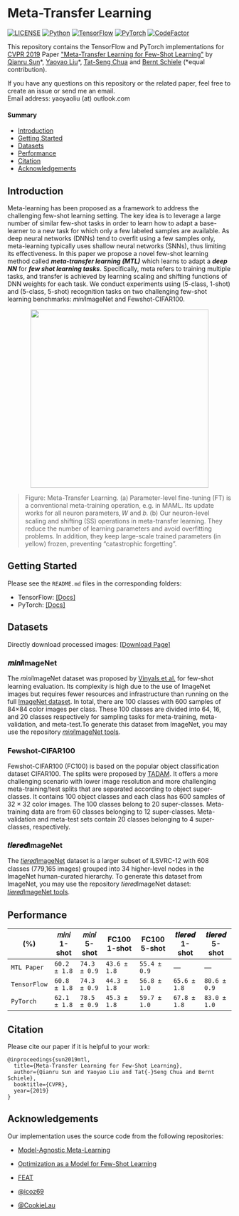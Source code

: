 # Meta-Transfer Learning
[![LICENSE](https://img.shields.io/github/license/y2l/meta-transfer-learning-tensorflow.svg)](https://github.com/y2l/meta-transfer-learning-tensorflow/blob/master/LICENSE)
[![Python](https://img.shields.io/badge/python-2.7%20%7C%203.5-blue.svg)](https://www.python.org/)
[![TensorFlow](https://img.shields.io/badge/tensorflow-1.3.0-orange.svg)](https://www.tensorflow.org/)
[![PyTorch](https://img.shields.io/badge/pytorch-0.4.0-%237732a8)](https://pytorch.org/)
[![CodeFactor](https://www.codefactor.io/repository/github/y2l/meta-transfer-learning/badge)](https://www.codefactor.io/repository/github/y2l/meta-transfer-learning)

This repository contains the TensorFlow and PyTorch implementations for [CVPR 2019](http://cvpr2019.thecvf.com/) Paper ["Meta-Transfer Learning for Few-Shot Learning"](http://openaccess.thecvf.com/content_CVPR_2019/papers/Sun_Meta-Transfer_Learning_for_Few-Shot_Learning_CVPR_2019_paper.pdf) by [Qianru Sun](https://sites.google.com/view/qianrusun/home)\*, [Yaoyao Liu](https://yyliu.net)\*, [Tat-Seng Chua](https://www.chuatatseng.com/) and [Bernt Schiele](https://www.mpi-inf.mpg.de/departments/computer-vision-and-multimodal-computing/people/bernt-schiele/) (\*equal contribution).

If you have any questions on this repository or the related paper, feel free to create an issue or send me an email. 
<br>
Email address: yaoyaoliu (at) outlook.com

#### Summary

* [Introduction](#introduction)
* [Getting Started](#getting-started)
* [Datasets](#datasets)
* [Performance](#performance)
* [Citation](#citation)
* [Acknowledgements](#acknowledgements)


## Introduction

Meta-learning has been proposed as a framework to address the challenging few-shot learning setting. The key idea is to leverage a large number of similar few-shot tasks in order to learn how to adapt a base-learner to a new task for which only a few labeled samples are available. As deep neural networks (DNNs) tend to overfit using a few samples only, meta-learning typically uses shallow neural networks (SNNs), thus limiting its effectiveness. In this paper we propose a novel few-shot learning method called ***meta-transfer learning (MTL)*** which learns to adapt a ***deep NN*** for ***few shot learning tasks***. Specifically, meta refers to training multiple tasks, and transfer is achieved by learning scaling and shifting functions of DNN weights for each task. We conduct experiments using (5-class, 1-shot) and (5-class, 5-shot) recognition tasks on two challenging few-shot learning benchmarks: 𝑚𝑖𝑛𝑖ImageNet and Fewshot-CIFAR100. 

<p align="center">
    <img src="https://meta-transfer-learning.yaoyao-liu.com/images/ss.png" width="400"/>
</p>

> Figure: Meta-Transfer Learning. (a) Parameter-level fine-tuning (FT) is a conventional meta-training operation, e.g. in MAML. Its update works for all neuron parameters, 𝑊 and 𝑏. (b) Our neuron-level scaling and shifting (SS) operations in meta-transfer learning. They reduce the number of learning parameters and avoid overfitting problems. In addition, they keep large-scale trained parameters (in yellow) frozen, preventing “catastrophic forgetting”.

## Getting Started

Please see the `README.md` files in the corresponding folders:

* TensorFlow: [\[Docs\]](https://github.com/y2l/meta-transfer-learning/blob/master/tensorflow/README.md)
* PyTorch: [\[Docs\]](https://github.com/y2l/meta-transfer-learning/blob/master/pytorch/README.md)

## Datasets

Directly download processed images: [\[Download Page\]](https://meta-transfer-learning.yyliu.net/download/)

### 𝒎𝒊𝒏𝒊ImageNet

The 𝑚𝑖𝑛𝑖ImageNet dataset was proposed by [Vinyals et al.](http://papers.nips.cc/paper/6385-matching-networks-for-one-shot-learning.pdf) for few-shot learning evaluation. Its complexity is high due to the use of ImageNet images but requires fewer resources and infrastructure than running on the full [ImageNet dataset](https://arxiv.org/pdf/1409.0575.pdf). In total, there are 100 classes with 600 samples of 84×84 color images per class. These 100 classes are divided into 64, 16, and 20 classes respectively for sampling tasks for meta-training, meta-validation, and meta-test.To generate this dataset from ImageNet, you may use the repository [𝑚𝑖𝑛𝑖ImageNet tools](https://github.com/y2l/mini-imagenet-tools).

### Fewshot-CIFAR100

Fewshot-CIFAR100 (FC100) is based on the popular object classification dataset CIFAR100. The splits were
proposed by [TADAM](https://arxiv.org/pdf/1805.10123.pdf). It offers a more challenging scenario with lower image resolution and more challenging meta-training/test splits that are separated according to object super-classes. It contains 100 object classes and each class has 600 samples of 32 × 32 color images. The 100 classes belong to 20 super-classes. Meta-training data are from 60 classes belonging to 12 super-classes. Meta-validation and meta-test sets contain 20 classes belonging to 4 super-classes, respectively.

### 𝒕𝒊𝒆𝒓𝒆𝒅ImageNet

The [𝑡𝑖𝑒𝑟𝑒𝑑ImageNet](https://arxiv.org/pdf/1803.00676.pdf) dataset is a larger subset of ILSVRC-12 with 608 classes (779,165 images) grouped into 34 higher-level nodes in the ImageNet human-curated hierarchy. To generate this dataset from ImageNet, you may use the repository 𝑡𝑖𝑒𝑟𝑒𝑑ImageNet dataset: [𝑡𝑖𝑒𝑟𝑒𝑑ImageNet tools](https://github.com/y2l/tiered-imagenet-tools). 


## Performance

|          (%)           | 𝑚𝑖𝑛𝑖 1-shot  | 𝑚𝑖𝑛𝑖 5-shot  | FC100 1-shot | FC100 5-shot | 𝒕𝒊𝒆𝒓𝒆𝒅 1-shot | 𝒕𝒊𝒆𝒓𝒆𝒅 5-shot |
| ---------------------- | ------------ | ------------ | ------------ | ------------ |------------ | ------------ |
| `MTL Paper`            | `60.2 ± 1.8` | `74.3 ± 0.9` | `43.6 ± 1.8` | `55.4 ± 0.9` | — | — |
| `TensorFlow`           | `60.8 ± 1.8` | `74.3 ± 0.9` | `44.3 ± 1.8` | `56.8 ± 1.0` | `65.6 ± 1.8` | `80.6 ± 0.9` |
| `PyTorch`              | `62.1 ± 1.8` | `78.5 ± 0.9` | `45.3 ± 1.8` | `59.7 ± 1.0` | `67.8 ± 1.8` | `83.0 ± 1.0` |

## Citation

Please cite our paper if it is helpful to your work:

```
@inproceedings{sun2019mtl,
  title={Meta-Transfer Learning for Few-Shot Learning},
  author={Qianru Sun and Yaoyao Liu and Tat{-}Seng Chua and Bernt Schiele},
  booktitle={CVPR},
  year={2019}
}
```

## Acknowledgements

Our implementation uses the source code from the following repositories:

* [Model-Agnostic Meta-Learning](https://github.com/cbfinn/maml)

* [Optimization as a Model for Few-Shot Learning](https://github.com/gitabcworld/FewShotLearning)

* [FEAT](https://github.com/Sha-Lab/FEAT)

* [@icoz69](https://github.com/icoz69)

* [@CookieLau](https://github.com/CookieLau)
